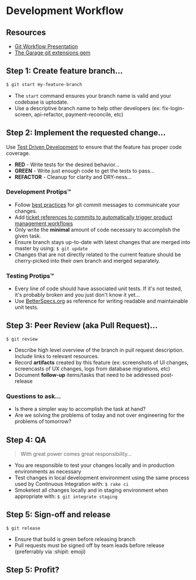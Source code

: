 # Development Workflow

## Resources
* [Git Workflow Presentation](https://docs.google.com/presentation/d/1euOiki_e4OQ4jymGhS-o3xcET8-KZhDONUolDlOVT30/edit?usp=sharing)
* [The Garage git extensions gem](https://github.com/thegarage/thegarage-gitx)

## Step 1:  Create feature branch...

```bash
$ git start my-feature-branch
```

* The `start` command ensures your branch name is valid and your codebase is uptodate.
* Use a descriptive branch name to help other developers (ex: fix-login-screen, api-refactor, payment-reconcile, etc)

## Step 2: Implement the requested change...
Use [Test Driven Development](http://en.wikipedia.org/wiki/Test-driven_development) to ensure that the feature has proper code coverage.

* **RED** - Write tests for the desired behavior...
* **GREEN** - Write just enough code to get the tests to pass...
* **REFACTOR** - Cleanup for clarity and DRY-ness...


### Development Protips&trade;
* Follow [best practices](http://robots.thoughtbot.com/post/48933156625/5-useful-tips-for-a-better-commit-message) for git commit messages to communicate your changes.
* Add [ticket references to commits to automatically trigger product management workflows](http://help.sprint.ly/knowledgebase/articles/108139-available-scm-vcs-commands)
* Only write the **minimal** amount of code necessary to accomplish the given task.
* Ensure branch stays up-to-date with latest changes that are merged into master by using: `$ git update`
* Changes that are not directly related to the current feature should be cherry-picked into their own branch and merged separately.

### Testing Protips&trade;
* Every line of code should have associated unit tests.  If it's not tested, it's probably broken and you just don't know it yet...
* Use [BetterSpecs.org](http://betterspecs.org/) as reference for writing readable and maintainable unit tests.


## Step 3: Peer Review (aka Pull Request)...

```
$ git review
```

* Describe high level overview of the branch in pull request description.  Include links to relevant resources.
* Record **artifacts** created by this feature (ex: screenshots of UI changes, screencasts of UX changes, logs from database migrations, etc)
* Document **follow-up** items/tasks that need to be addressed post-release

### Questions to ask...
* Is there a simpler way to accomplish the task at hand?
* Are we solving the problems of today and not over engineering for the problems of tomorrow?

## Step 4: QA

> With great power comes great responsibility…

* You are responsible to test your changes locally and in production environments as necessary
* Test changes in local development environment using the same process used by Continuous Integration with: `$ rake ci`
* Smoketest all changes locally and in staging environment when appropriate with: `$ git integrate staging`

## Step 5: Sign-off and release

```
$ git release
```

* Ensure that build is green before releasing branch
* Pull requests must be signed off by team leads before release (preferrably via :shipit: emoji)

## Step 5: Profit?
